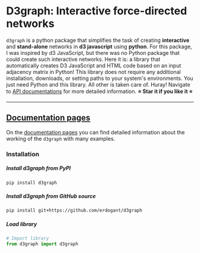 # D3graph: Interactive force-directed networks

``d3graph`` is a python package that simplifies the task of creating **interactive** and **stand-alone** networks in **d3 javascript** using **python**.
For this package, I was inspired by d3 JavaScript, but there was no Python package that could create such interactive networks. Here it is: a library that automatically creates D3 JavaScript and HTML code based on an input adjacency matrix in Python! This library does not require any additional installation, downloads, or setting paths to your system's environments. You just need Python and this library. All other is taken care of. Huray! Navigate to [API documentations](https://erdogant.github.io/d3graph/) for more detailed information. **⭐️ Star it if you like it ⭐️**
</div>

---

## [Documentation pages](https://erdogant.github.io/d3graph/)

On the [documentation pages](https://erdogant.github.io/d3graph/) you can find detailed information about the working of the ``d3graph`` with many examples. 

### Installation

##### Install d3graph from PyPI
```bash
pip install d3graph
```
##### Install d3graph from GitHub source
```bash
pip install git+https://github.com/erdogant/d3graph
```
##### Load library
```python
# Import library
from d3graph import d3graph
```
